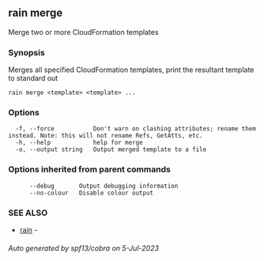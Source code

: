## rain merge

Merge two or more CloudFormation templates

### Synopsis

Merges all specified CloudFormation templates, print the resultant template to standard out

```
rain merge <template> <template> ...
```

### Options

```
  -f, --force           Don't warn on clashing attributes; rename them instead. Note: this will not rename Refs, GetAtts, etc.
  -h, --help            help for merge
  -o, --output string   Output merged template to a file
```

### Options inherited from parent commands

```
      --debug       Output debugging information
      --no-colour   Disable colour output
```

### SEE ALSO

* [rain](index.md)	 - 

###### Auto generated by spf13/cobra on 5-Jul-2023
